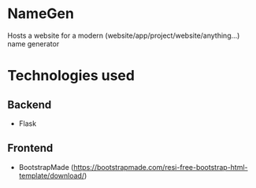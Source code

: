 # NameGen
Hosts a website for a modern (website/app/project/website/anything...) name generator

# Technologies used
## Backend
- Flask
## Frontend
- BootstrapMade (https://bootstrapmade.com/resi-free-bootstrap-html-template/download/)